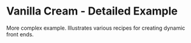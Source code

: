 # Vanilla Cream - Detailed Example
More complex example. Illustrates various recipes for creating dynamic front ends.